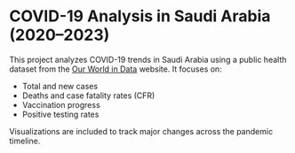 # COVID-19 Analysis in Saudi Arabia (2020–2023)

This project analyzes COVID-19 trends in Saudi Arabia using a public health dataset from the [Our World in Data](https://ourworldindata.org/coronavirus) website. It focuses on:

- Total and new cases
- Deaths and case fatality rates (CFR)
- Vaccination progress
- Positive testing rates

Visualizations are included to track major changes across the pandemic timeline.
